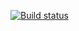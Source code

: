 [![Build status](https://ci.appveyor.com/api/projects/status/lsb8shm45hnww8sn?svg=true)](https://ci.appveyor.com/project/VbyV/patterns1-nori6)